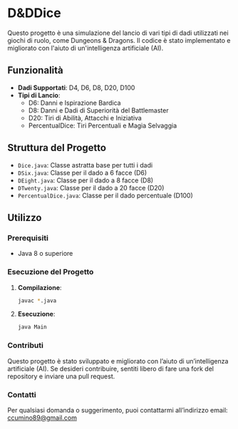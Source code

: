 # D&DDice
Questo progetto è una simulazione del lancio di vari tipi di dadi utilizzati nei giochi di ruolo, come Dungeons & Dragons. Il codice è stato implementato e migliorato con l'aiuto di un'intelligenza artificiale (AI).

## Funzionalità

- **Dadi Supportati**: D4, D6, D8, D20, D100
- **Tipi di Lancio**:
  - D6: Danni e Ispirazione Bardica
  - D8: Danni e Dadi di Superiorità del Battlemaster
  - D20: Tiri di Abilità, Attacchi e Iniziativa
  - PercentualDice: Tiri Percentuali e Magia Selvaggia


## Struttura del Progetto

- `Dice.java`: Classe astratta base per tutti i dadi
- `DSix.java`: Classe per il dado a 6 facce (D6)
- `DEight.java`: Classe per il dado a 8 facce (D8)
- `DTwenty.java`: Classe per il dado a 20 facce (D20)
- `PercentualDice.java`: Classe per il dado percentuale (D100)

## Utilizzo

### Prerequisiti

- Java 8 o superiore


### Esecuzione del Progetto

1. **Compilazione**:
   ```sh
   javac *.java
2. **Esecuzione**:
    ```sh
   java Main

### Contributi
Questo progetto è stato sviluppato e migliorato con l’aiuto di un’intelligenza artificiale (AI). Se desideri contribuire, sentiti libero di fare una fork del repository e inviare una pull request.

### Contatti
Per qualsiasi domanda o suggerimento, puoi contattarmi all’indirizzo email: ccumino89@gmail.com